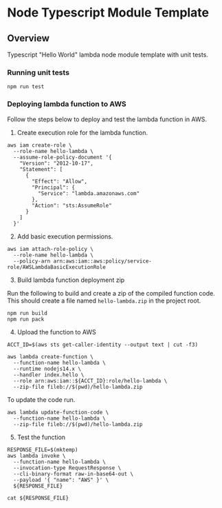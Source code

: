 # Node Typescript Module Template

## Overview

Typescript "Hello World" lambda node module template with unit tests. 

### Running unit tests

```
npm run test
```

### Deploying lambda function to AWS

Follow the steps below to deploy and test the lambda function in AWS. 

1. Create execution role for the lambda function.

```
aws iam create-role \
  --role-name hello-lambda \
  --assume-role-policy-document '{
    "Version": "2012-10-17",
    "Statement": [
      { 
        "Effect": "Allow", 
        "Principal": {
          "Service": "lambda.amazonaws.com"
        }, 
        "Action": "sts:AssumeRole"
      }
    ]
  }'
```

2. Add basic execution permissions.

```
aws iam attach-role-policy \
  --role-name hello-lambda \
  --policy-arn arn:aws:iam::aws:policy/service-role/AWSLambdaBasicExecutionRole
```

3. Build lambda function deployment zip

Run the following to build and create a zip of the compiled function code. This should create a file named `hello-lambda.zip` in the project root.

```
npm run build
npm run pack
```

4. Upload the function to AWS

```
ACCT_ID=$(aws sts get-caller-identity --output text | cut -f3)

aws lambda create-function \
  --function-name hello-lambda \
  --runtime nodejs14.x \
  --handler index.hello \
  --role arn:aws:iam::${ACCT_ID}:role/hello-lambda \
  --zip-file fileb://$(pwd)/hello-lambda.zip
```

To update the code run.

```
aws lambda update-function-code \
  --function-name hello-lambda \
  --zip-file fileb://$(pwd)/hello-lambda.zip
```

5. Test the function

```
RESPONSE_FILE=$(mktemp)
aws lambda invoke \
  --function-name hello-lambda \
  --invocation-type RequestResponse \
  --cli-binary-format raw-in-base64-out \
  --payload '{ "name": "AWS" }' \
  ${RESPONSE_FILE}

cat ${RESPONSE_FILE}
```
